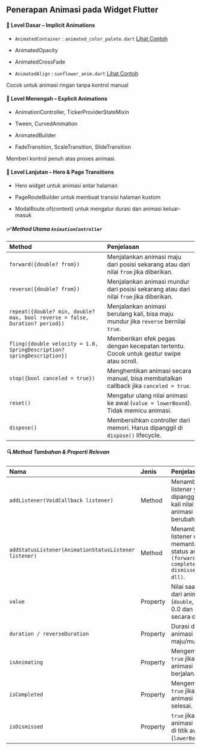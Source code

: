 ## Penerapan Animasi pada Widget Flutter

#### 🔹 Level Dasar – Implicit Animations
- `AnimatedContainer` : ```animated_color_palete.dart``` [Lihat Contoh](https://github.com/juahadinata/basic_flutter_animasi/blob/main/doc/animated_color_palete.md)

- AnimatedOpacity

- AnimatedCrossFade

- `AnimatedAlign` : `sunflower_anim.dart` [Lihat Contoh](https://github.com/juahadinata/basic_flutter_animasi/blob/main/doc/sunflower_anim.md)

Cocok untuk animasi ringan tanpa kontrol manual

#### 🔹 Level Menengah – Explicit Animations

- AnimationController, TickerProviderStateMixin

- Tween, CurvedAnimation

- AnimatedBuilder

- FadeTransition, ScaleTransition, SlideTransition

Memberi kontrol penuh atas proses animasi.

#### 🔹 Level Lanjutan – Hero & Page Transitions
- Hero widget untuk animasi antar halaman

- PageRouteBuilder untuk membuat transisi halaman kustom

- ModalRoute.of(context) untuk mengatur durasi dan animasi keluar-masuk

##### ✅ Method Utama ```AnimationController```

| Method                | Penjelasan              | 
| :-------------------- | :---------------------- | 
|```forward({double? from})``` |	Menjalankan animasi maju dari posisi sekarang atau dari nilai ```from``` jika diberikan.|
```reverse({double? from})```| Menjalankan animasi mundur dari posisi sekarang atau dari nilai ```from``` jika diberikan.|
```repeat({double? min, double? max, bool reverse = false, Duration? period})``` |	Menjalankan animasi berulang kali, bisa maju mundur jika ```reverse``` bernilai ```true```. |
```fling({double velocity = 1.0, SpringDescription? springDescription})``` |Memberikan efek pegas dengan kecepatan tertentu. Cocok untuk gestur swipe atau scroll. |
```stop({bool canceled = true})``` | Menghentikan animasi secara manual, bisa membatalkan callback jika ```canceled = true```. |
```reset()``` |	Mengatur ulang nilai animasi ke awal (```value = lowerBound```). Tidak memicu animasi. |
```dispose()``` |	Membersihkan controller dari memori. Harus dipanggil di ```dispose()``` lifecycle.
 
##### 🔍 Method Tambahan & Properti Relevan
|Nama	|Jenis	|Penjelasan |
| :---- |:----- | :----- |
```addListener(VoidCallback listener)```	|Method	|Menambahkan listener yang dipanggil setiap kali nilai animasi berubah.|
```addStatusListener(AnimationStatusListener listener)```	|Method	|Menambahkan listener untuk memantau status animasi ```(forward, completed, dismissed, dll)```.|
```value```	|Property	|Nilai saat ini dari animasi (```double```, antara 0.0 dan 1.0 secara default).|
```duration / reverseDuration```	|Property	|Durasi default animasi maju/mundur.|
```isAnimating```	|Property	|Mengembalikan ```true``` jika animasi sedang berjalan.|
```isCompleted```	|Property	|Mengembalikan ```true``` jika animasi sudah selesai.|
```isDismissed```	|Property	|```true``` jika nilai animasi berada di titik awal (```lowerBound```).|